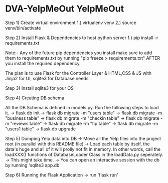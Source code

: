# DVA-YelpMeOut YelpMeOut

Step 1)
Create virtual environment
1.) virtualenv venv
2.) source venv/bin/activate


Step 2)
Install Flask & Dependencies to host python server
1.) pip install -r requirements.txt

Note:- Any of the future pip dependencies you install make sure to add them to requirements.txt by running "pip freeze > requirements.txt" AFTER you install the required dependency. 

The plan is to use Flask for the Controller Layer & HTML,CSS & JS with Jinja2 for UI, sqlite3 for Database needs.

Step 3)
Install sqlite3 for your OS

Step 4)
Creating DB schema

All the DB Schema is defined in models.py. Run the following steps to load it.
-> flask db init
-> flask db migrate -m "users table"
-> flask db migrate -m "business table"
-> flask db migrate -m "checkin table"
-> flask db migrate -m "reviews table"
-> flask db migrate -m "tip table"
-> flask db migrate -m "users1 table"
-> flask db upgrade


Step 5) 
Dumping Yelp data into DB
-> Move all the Yelp files into the project root (in parallel with this README file)
-> Load each table by itself, the data's huge and all of it will prolly not fit in memory. In other words, call the loadXXX() functions of DatabaseLoader Class in the loadData.py seperately.
-> This might take time.
-> You can open an interactive session with the db by running 'sqlite3 app.db'

Step 6)
Running the Flask Application
-> run 'flask run'